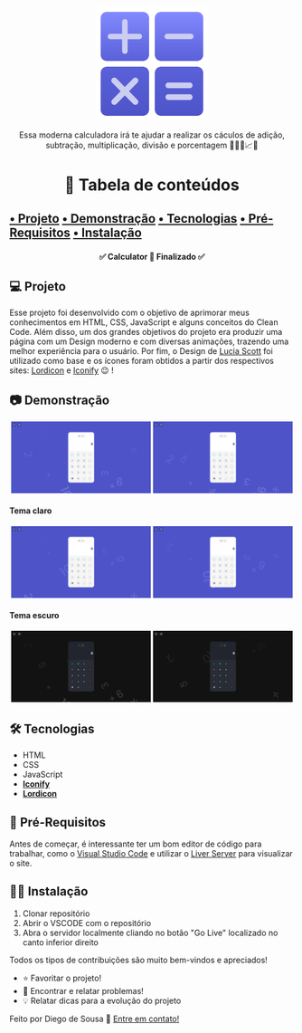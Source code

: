 <p align="center">
    <img width="200px" alt="Logo" title="Logo" src="img/LogoCalculator.svg"/>
    <p align="center">Essa moderna calculadora irá te ajudar a realizar os cáculos de adição, subtração, multiplicação, divisão e porcentagem 👨🏻‍💻📈📐</p>
</p>

<h1 align="center">📌 Tabela de conteúdos<h2>
<p align="center"></p>
    <a href="#computer-projeto">• Projeto</a>
    <a href="#camera-demonstração">• Demonstração</a>
    <a href="#hammer_and_wrench-tecnologias">• Tecnologias</a>
    <a href="#link-pré-requisitos">• Pré-Requisitos</a>
    <a href="#technologist-instalação">• Instalação</a>
</p>

<h4 align="center"> 
	✅  Calculator 🚀 Finalizado  ✅
</h4>

## :computer: **Projeto**
Esse projeto foi desenvolvido com o objetivo de aprimorar meus conhecimentos em HTML, CSS, JavaScript e alguns conceitos do Clean Code. Além disso, um dos grandes objetivos do projeto era produzir uma página com um Design moderno e com diversas animações, trazendo uma melhor experiência para o usuário. Por fim, o Design de <a href="https://dribbble.com/shots/14709020-Calculator">Lucia Scott</a> foi utilizado como base e os ícones foram obtidos a partir dos respectivos sites: <a href="https://lordicon.com">Lordicon</a> e <a href="https://iconify.design">Iconify</a> :wink: !

## :camera: **Demonstração**

<p align="center">
    <img width="49%" alt="Demonstration" title="Demonstration" src="img/Demonstration.gif"/>
    <img width="49%" alt="SwitchTheme" title="SwitchTheme" src="img/ChangeTheme.gif"/>
</p>

#### Tema claro
<p align="center">
    <img width="49%" alt="Calculating" title="Calculating" src="img/Calculating.gif"/>
    <img width="49%" alt="History" title="History" src="img/History.gif"/>
</p>

#### Tema escuro
<p align="center">
    <img width="49%" alt="Calculating" title="Calculating" src="img/Calculating(DarkTheme).gif"/>
    <img width="49%" alt="History" title="History" src="img/History(DarkTheme).gif"/>
</p>

## :hammer_and_wrench: **Tecnologias**
- HTML
- CSS
- JavaScript
- **[Iconify](https://iconify.design)**
- **[Lordicon](https://lordicon.com)**

## :link: **Pré-Requisitos**
Antes de começar, é interessante ter um bom editor de código para trabalhar, como o <a href="https://code.visualstudio.com/Download">Visual Studio Code</a> e utilizar o <a href="https://marketplace.visualstudio.com/items?itemName=ritwickdey.LiveServer">Liver Server</a> para visualizar o site.

## :technologist: **Instalação**
1. Clonar repositório
2. Abrir o VSCODE com o repositório
3. Abra o servidor localmente cliando no botão "Go Live" localizado no canto inferior direito

Todos os tipos de contribuições são muito bem-vindos e apreciados!
- ⭐️ Favoritar o projeto!
- 🐛 Encontrar e relatar problemas!
- 💡 Relatar dicas para a evolução do projeto

Feito por Diego de Sousa 👋 <a href="https://www.linkedin.com/in/diego-sousa-28003b209/">Entre em contato!</a>